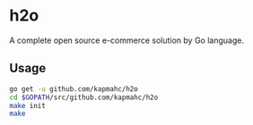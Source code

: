 # h2o

A complete open source e-commerce solution by Go language.

## Usage

```bash
go get -u github.com/kapmahc/h2o
cd $GOPATH/src/github.com/kapmahc/h2o
make init
make
```
